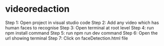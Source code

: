 # videoredaction

Step 1: Open project in visual studio code
Step 2: Add any video which has human faces to recognise
Step 3: Open terminal at root level
Step 4: run npm install command
Step 5: run npm run dev command
Step 6: Open the url showing terminal
Step 7: Click on faceDetection.html file